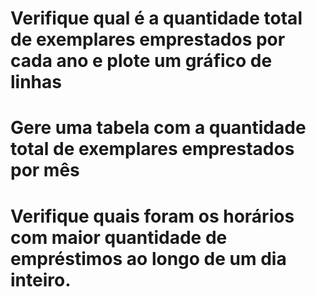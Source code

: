 # Verifique qual é a quantidade total de exemplares emprestados por cada ano e plote um gráfico de linhas

# Gere uma tabela com a quantidade total de exemplares emprestados por mês

# Verifique quais foram os horários com maior quantidade de empréstimos ao longo de um dia inteiro.
